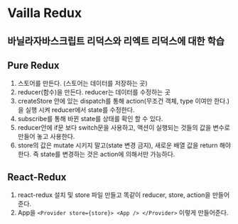 # Vailla Redux

## 바닐라자바스크립트 리덕스와 리엑트 리덕스에 대한 학습

## Pure Redux

1. 스토어를 만든다. (스토어는 데이터를 저장하는 곳)
2. reducer(함수)을 만든다. reducer는 데이터를 수정하는 곳
3. createStore 안에 있는 dispatch를 통해 action(무조건 객체, type 이여만 한다.)을 실행 시켜 reducer에서 state를 수정한다.
4. subscribe를 통해 바뀐 state를 상태를 확인 할 수 있다.
5. reducer안에 if문 보다 switch문을 사용하고, 액션이 실행되는 것들의 값을 변수로 만들어 놓고 사용한다.
6. store의 값은 mutate 시키지 말고(state 변경 금지), 새로운 배열 값을 return 해야한다. 즉 state를 변경하는 것은 action에 의해서만 가능하다.

## React-Redux

1. react-redux 설치 및 store 파일 만들고 똑같이 reducer, store, action을 만들어 준다.
2. App을 `<Provider store={store}> <App /> </Provider>` 이렇게 만들어준다.
